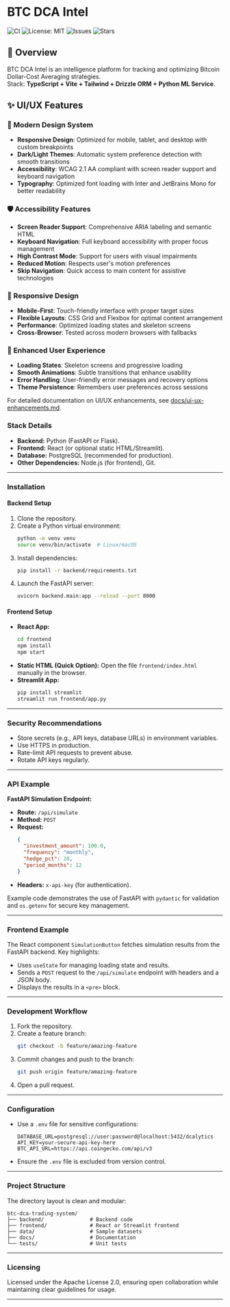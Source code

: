 # BTC DCA Intel

![CI](https://github.com/canstralian/btc-dca-intel/actions/workflows/ci.yml/badge.svg)
![License: MIT](https://img.shields.io/badge/License-MIT-yellow.svg)
![Issues](https://img.shields.io/github/issues/canstralian/btc-dca-intel)
![Stars](https://img.shields.io/github/stars/canstralian/btc-dca-intel)

## 🚀 Overview
BTC DCA Intel is an intelligence platform for tracking and optimizing Bitcoin Dollar-Cost Averaging strategies.  
Stack: **TypeScript + Vite + Tailwind + Drizzle ORM + Python ML Service**.

## ✨ UI/UX Features

### 🎨 Modern Design System
- **Responsive Design**: Optimized for mobile, tablet, and desktop with custom breakpoints
- **Dark/Light Themes**: Automatic system preference detection with smooth transitions
- **Accessibility**: WCAG 2.1 AA compliant with screen reader support and keyboard navigation
- **Typography**: Optimized font loading with Inter and JetBrains Mono for better readability

### 🛡️ Accessibility Features
- **Screen Reader Support**: Comprehensive ARIA labeling and semantic HTML
- **Keyboard Navigation**: Full keyboard accessibility with proper focus management
- **High Contrast Mode**: Support for users with visual impairments
- **Reduced Motion**: Respects user's motion preferences
- **Skip Navigation**: Quick access to main content for assistive technologies

### 📱 Responsive Design
- **Mobile-First**: Touch-friendly interface with proper target sizes
- **Flexible Layouts**: CSS Grid and Flexbox for optimal content arrangement
- **Performance**: Optimized loading states and skeleton screens
- **Cross-Browser**: Tested across modern browsers with fallbacks

### 🎯 Enhanced User Experience
- **Loading States**: Skeleton screens and progressive loading
- **Smooth Animations**: Subtle transitions that enhance usability
- **Error Handling**: User-friendly error messages and recovery options
- **Theme Persistence**: Remembers user preferences across sessions

For detailed documentation on UI/UX enhancements, see [docs/ui-ux-enhancements.md](./docs/ui-ux-enhancements.md).

### **Stack Details**
- **Backend:** Python (FastAPI or Flask).
- **Frontend:** React (or optional static HTML/Streamlit).
- **Database:** PostgreSQL (recommended for production).
- **Other Dependencies:** Node.js (for frontend), Git.

---

### **Installation**
#### **Backend Setup**
1. Clone the repository.
2. Create a Python virtual environment:
   ```bash
   python -m venv venv
   source venv/bin/activate  # Linux/macOS
   ```
3. Install dependencies:
   ```bash
   pip install -r backend/requirements.txt
   ```
4. Launch the FastAPI server:
   ```bash
   uvicorn backend.main:app --reload --port 8000
   ```

#### **Frontend Setup**
- **React App:**
  ```bash
  cd frontend
  npm install
  npm start
  ```
- **Static HTML (Quick Option):**
  Open the file `frontend/index.html` manually in the browser.
- **Streamlit App:**
  ```bash
  pip install streamlit
  streamlit run frontend/app.py
  ```

---

### **Security Recommendations**
- Store secrets (e.g., API keys, database URLs) in environment variables.
- Use HTTPS in production.
- Rate-limit API requests to prevent abuse.
- Rotate API keys regularly.

---

### **API Example**
**FastAPI Simulation Endpoint:**
- **Route:** `/api/simulate`
- **Method:** `POST`
- **Request:**
  ```json
  {
    "investment_amount": 100.0,
    "frequency": "monthly",
    "hedge_pct": 20,
    "period_months": 12
  }
  ```
- **Headers:**
  `x-api-key` (for authentication).

Example code demonstrates the use of FastAPI with `pydantic` for validation and `os.getenv` for secure key management.

---

### **Frontend Example**
The React component `SimulationButton` fetches simulation results from the FastAPI backend. Key highlights:
- Uses `useState` for managing loading state and results.
- Sends a `POST` request to the `/api/simulate` endpoint with headers and a JSON body.
- Displays the results in a `<pre>` block.

---

### **Development Workflow**
1. Fork the repository.
2. Create a feature branch:
   ```bash
   git checkout -b feature/amazing-feature
   ```
3. Commit changes and push to the branch:
   ```bash
   git push origin feature/amazing-feature
   ```
4. Open a pull request.

---

### **Configuration**
- Use a `.env` file for sensitive configurations:
  ```env
  DATABASE_URL=postgresql://user:password@localhost:5432/dcalytics
  API_KEY=your-secure-api-key-here
  BTC_API_URL=https://api.coingecko.com/api/v3
  ```
- Ensure the `.env` file is excluded from version control.

---

### **Project Structure**
The directory layout is clean and modular:
```
btc-dca-trading-system/
├── backend/               # Backend code
├── frontend/              # React or Streamlit frontend
├── data/                  # Sample datasets
├── docs/                  # Documentation
└── tests/                 # Unit tests
```

---

### **Licensing**
Licensed under the Apache License 2.0, ensuring open collaboration while maintaining clear guidelines for usage.

---

